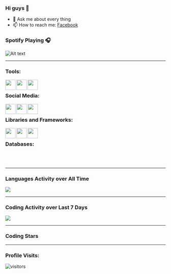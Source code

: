 ### Hi guys 👋

- 💬 Ask me about every thing
- 📫 How to reach me: [Facebook]

### Spotify Playing 🎧

![Alt text](https://spotify-recently-played-readme.vercel.app/api?user=f774wdfv06s93om4vy88x1dcd)

---

### Tools:

<img align='left' height="32" width="32" src="https://cdn.jsdelivr.net/npm/simple-icons@4.8.0/icons/figma.svg" />
<img align='left' height="32" width="32" src="https://cdn.jsdelivr.net/npm/simple-icons@4.8.0/icons/postman.svg" />
<img align='left' height="32" width="32" src="https://cdn.jsdelivr.net/npm/simple-icons@4.8.0/icons/visualstudiocode.svg" />
<br>

### Social Media:
<img align='left' height="32" width="32" src="https://cdn.jsdelivr.net/npm/simple-icons@4.8.0/icons/facebook.svg" />
<img align='left' height="32" width="32" src="https://cdn.jsdelivr.net/npm/simple-icons@4.8.0/icons/youtube.svg" />
<img align='left' height="32" width="32" src="https://cdn.jsdelivr.net/npm/simple-icons@4.8.0/icons/messenger.svg" />

<br>

### Libraries and Frameworks:

<img align='left' height="32" width="32" src="https://cdn.jsdelivr.net/npm/simple-icons@4.8.0/icons/react.svg" />
<img align='left' height="32" width="32" src="https://cdn.jsdelivr.net/npm/simple-icons@4.8.0/icons/json.svg" />
<img align='left' height="32" width="32" src="https://cdn.jsdelivr.net/npm/simple-icons@4.8.0/icons/bootstrap.svg" />

<br>


### Databases:


<br>
<br>

---

### Languages Activity over All Time

<img src="https://wakatime.com/share/@ce1dd1f2-32f7-4b3a-b1ac-d07601d59407/3582eaee-a059-4ed1-97b0-088e500d9aa0.svg" />

---

### Coding Activity over Last 7 Days

<img   src="https://wakatime.com/share/@ce1dd1f2-32f7-4b3a-b1ac-d07601d59407/d842b5df-e6b6-470e-a97e-e7de5fa1199f.svg"/>

---

### Coding Stars
<!--START_SECTION:waka-->
<!--END_SECTION:waka-->
---
### Profile Visits:
![visitors](https://visitor-badge.glitch.me/badge?page_id=baitaptoan53.baitaptoan53&left_color=green&right_color=red)

[facebook]: https://www.facebook.com/panhy2002/
